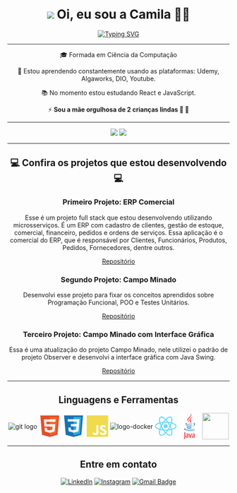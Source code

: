 <div align="center">
<h1><img src="https://raw.githubusercontent.com/kaueMarques/kaueMarques/master/hi.gif" height="30px"> Oi, eu sou a Camila 👩‍💻 </h1>

[![Typing SVG](https://readme-typing-svg.demolab.com?font=Fira+Code&pause=1000&color=fd428d&center=true&vCenter=true&width=1000&lines=Dev+Full+stack+em+forma%C3%A7%C3%A3o;com+uma+quedinha+pelo+Back-end)](https://git.io/typing-svg)

----


<p> 🎓 Formada em Ciência da Computação</p>
<p> 📖 Estou aprendendo constantemente usando as plataformas: Udemy, Algaworks, DIO, Youtube.</p>
<p> 📚 No momento estou estudando React e JavaScript.</p>
<p> ⚡ <strong> Sou a mãe orgulhosa de 2 crianças lindas 👦 👧</strong></h4> 

----
<div align="center">
  <img height="150em" src="https://github-readme-stats.vercel.app/api?username=CamilaMusatto&show_icons=true&theme=radical&include_all_commits=true&count_private=true"/>
  <img height="150em" src="https://github-readme-stats.vercel.app/api/top-langs/?username=CamilaMusatto&layout=compact&langs_count=7&theme=radical"/>
</div>

----

<h2> 💻 Confira os projetos que estou desenvolvendo 💻</h2>
<h3>Primeiro Projeto: ERP Comercial</h3>
<p> Esse é um projeto full stack que estou desenvolvendo utilizando microsserviços. É um ERP com cadastro de clientes, gestão de estoque, comercial, financeiro, pedidos e ordens de serviços.
Essa aplicação é o comercial do ERP, que é responsável por Clientes, Funcionários, Produtos, Pedidos, Fornecedores, dentre outros. <br/>
  
   [Repositório](https://github.com/CamilaMusatto/erp-comercial-ms)
  
  
<h3>Segundo Projeto: Campo Minado</h3>
<p>Desenvolvi esse projeto para fixar os conceitos aprendidos sobre Programação Funcional, POO e Testes Unitários.</p>

  [Repositório](https://github.com/CamilaMusatto/Campo-Minado)
  
  <h3>Terceiro Projeto: Campo Minado com Interface Gráfica</h3>
  <p>Essa é uma atualização do projeto Campo Minado, nele utilizei o padrão de projeto Observer e desenvolvi a interface gráfica com Java Swing.</p>
  
   [Repositório](https://github.com/CamilaMusatto/campo-minado-swing)
  
----


<h2> Linguagens e Ferramentas </h2>


<div style="display: inline_block">
  <img align="center" alt="git logo"  height="50" width="50" src="https://cdn.jsdelivr.net/gh/devicons/devicon/icons/git/git-original.svg" />
  <img align="center" alt="logoHTML" height="50" width="50" src="https://raw.githubusercontent.com/devicons/devicon/master/icons/html5/html5-original.svg">
  <img align="center" alt="logoCSS" height="50" width="50" src="https://raw.githubusercontent.com/devicons/devicon/master/icons/css3/css3-original.svg">
  <img align="center" alt="logoJs" height="50" width="50" src="https://raw.githubusercontent.com/devicons/devicon/master/icons/javascript/javascript-plain.svg">
  <img align="center" alt="logo-docker" height="50" width="50" src="https://www.svgrepo.com/show/331370/docker.svg">
  <img align="center" alt="logoReact" height="50" width="50" src="https://raw.githubusercontent.com/devicons/devicon/master/icons/react/react-original.svg">
  <img align="center" alt="logoJava" height="60" width="50" src="https://raw.githubusercontent.com/devicons/devicon/master/icons/java/java-original-wordmark.svg"/>
      <img src="https://cdn.jsdelivr.net/gh/devicons/devicon/icons/spring/spring-original-wordmark.svg" align="center" height="60" width="60"/>
</div>

----

<h2/> Entre em contato </h2>

[![LinkedIn](https://img.shields.io/badge/LinkedIn-%230077B5.svg?style=for-the-badge&logo=linkedin&logoColor=white)](https://www.linkedin.com/in/camila-marchi-b901b2151/)
[![Instagram](https://img.shields.io/badge/Instagram-%23E4405F.svg?style=for-the-badge&logo=instagram&logoColor=white)](https://www.instagram.com/camilamusatto/)
[![Gmail Badge](https://img.shields.io/badge/cmusatto@gmail.com-c14438?style=for-the-badge&logo=gmail&logoColor=white)](mailto:cmusatto@gmail.c/om)

